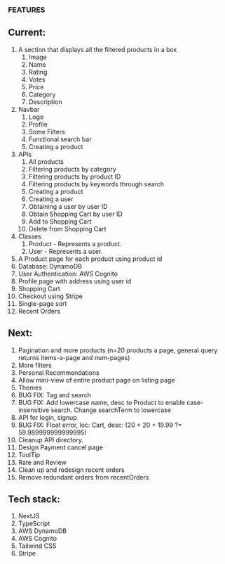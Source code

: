 ### FEATURES
## Current:
1. A section that displays all the filtered products in a box
    1. Image
    2. Name
    3. Rating
    4. Votes
    5. Price
    6. Category
    7. Description
2. Navbar
    1. Logo
    2. Profile
    3. Some Filters
    4. Functional search bar
    5. Creating a product
3. APIs
    1. All products
    2. Filtering products by category
    3. Filtering products by product ID
    4. Filtering products by keywords through search
    5. Creating a product
    6. Creating a user
    7. Obtaining a user by user ID
    8. Obtain Shopping Cart by user ID
    9. Add to Shopping Cart
    10. Delete from Shopping Cart
4. Classes
    1. Product - Represents a product.
    2. User - Represents a user.
5. A Product page for each product using product id
6. Database: DynamoDB
7. User Authentication: AWS Cognito
8. Profile page with address using user id
9. Shopping Cart
10. Checkout using Stripe
11. Single-page sort
12. Recent Orders

## Next:
1. Pagination and more products (n=20 products a page, general query returns items-a-page and num-pages)
2. More filters
3. Personal Recommendations
4. Allow mini-view of entire product page on listing page
5. Themes
6. BUG FIX: Tag and search
7. BUG FIX: Add lowercase name, desc to Product to enable case-insensitive search. Change searchTerm to lowercase
8. API for login, signup
9. BUG FIX: Float error, loc: Cart, desc: (20 + 20 + 19.99 ?= 59.989999999999995)
10. Cleanup API directory.
11. Design Payment cancel page
12. ToolTip
13. Rate and Review
14. Clean up and redesign recent orders
15. Remove redundant orders from recentOrders

## Tech stack:
1. NextJS
2. TypeScript
3. AWS DynamoDB
4. AWS Cognito
5. Tailwind CSS
6. Stripe